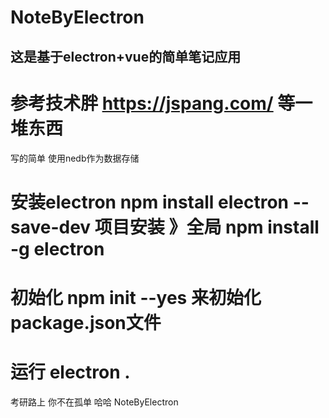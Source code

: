 # NoteByElectron
## 这是基于electron+vue的简单笔记应用
# 参考技术胖 https://jspang.com/ 等一堆东西
写的简单 使用nedb作为数据存储
 # 安装electron npm install electron --save-dev  项目安装  》全局  npm install -g electron
 # 初始化 npm init --yes  来初始化package.json文件
 # 运行 electron .


 考研路上  你不在孤单 哈哈
NoteByElectron

